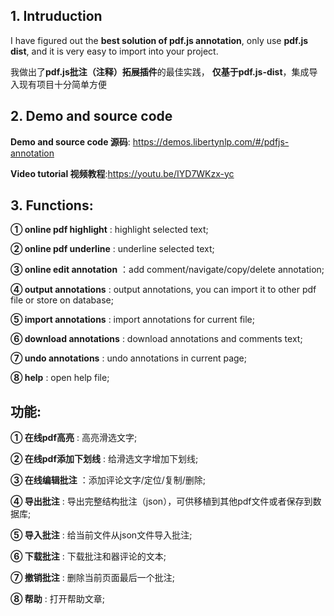 ## 1. Intruduction
I have figured out the **best solution of pdf.js annotation**, 
only use **pdf.js dist**, and it is very easy to import into your project. 

我做出了**pdf.js批注（注释）拓展插件**的最佳实践，
**仅基于pdf.js-dist**，集成导入现有项目十分简单方便


## 2. Demo and source code
**Demo and source code 源码**: https://demos.libertynlp.com/#/pdfjs-annotation

**Video tutorial 视频教程**:https://youtu.be/IYD7WKzx-yc


## 3. Functions:
**① online pdf highlight** : highlight selected text; 

**② online pdf underline** : underline selected text; 

**③ online edit annotation** ：add comment/navigate/copy/delete annotation;

**④ output annotations** : output annotations, you can import it to other pdf file or store on database; 

**⑤ import annotations** : import annotations for current file; 

**⑥ download annotations** : download annotations and comments text; 

**⑦ undo annotations** : undo annotations in current page; 

**⑧ help** : open help file;

## 功能:
**① 在线pdf高亮** : 高亮滑选文字; 

**② 在线pdf添加下划线** : 给滑选文字增加下划线; 

**③ 在线编辑批注** ：添加评论文字/定位/复制/删除;

**④ 导出批注** : 导出完整结构批注（json），可供移植到其他pdf文件或者保存到数据库; 

**⑤ 导入批注** : 给当前文件从json文件导入批注; 

**⑥ 下载批注** : 下载批注和器评论的文本; 

**⑦ 撤销批注** : 删除当前页面最后一个批注; 

**⑧ 帮助** : 打开帮助文章;
